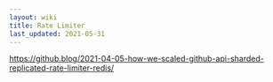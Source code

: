 ```yaml
---
layout: wiki
title: Rate Limiter
last_updated: 2021-05-31
---
```


https://github.blog/2021-04-05-how-we-scaled-github-api-sharded-replicated-rate-limiter-redis/